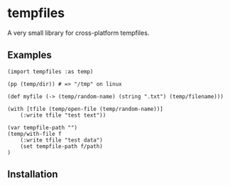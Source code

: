 # tempfiles

A very small library for cross-platform tempfiles.

## Examples

```
(import tempfiles :as temp)

(pp (temp/dir)) # => "/tmp" on linux

(def myfile (-> (temp/random-name) (string ".txt") (temp/filename)))

(with [tfile (temp/open-file (temp/random-name))]
    (:write tfile "test text"))

(var tempfile-path "")
(temp/with-file f
    (:write tfile "test data")
    (set tempfile-path f/path)
)

```


## Installation

